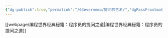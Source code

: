 ```yaml
---
{"dg-publish":true,"permalink":"/03evermemo/提问的艺术/","dgPassFrontmatter":true,"noteIcon":"","created":"","updated":""}
---
```


[[webpage/编程世界经典秘籍：程序员的提问之道\|编程世界经典秘籍：程序员的提问之道]]


